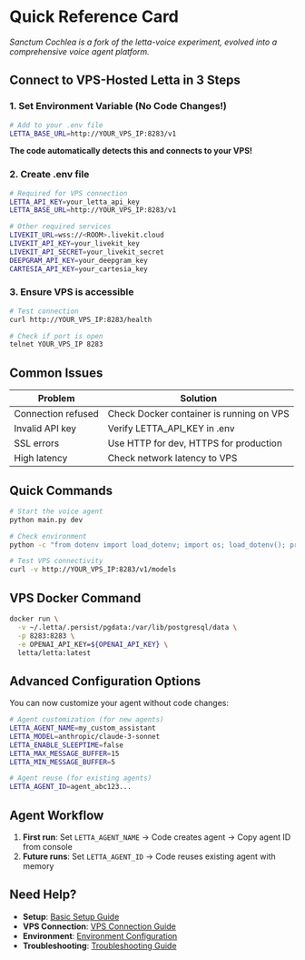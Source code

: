 # Quick Reference Card

*Sanctum Cochlea is a fork of the letta-voice experiment, evolved into a comprehensive voice agent platform.*

## Connect to VPS-Hosted Letta in 3 Steps

### 1. Set Environment Variable (No Code Changes!)
```bash
# Add to your .env file
LETTA_BASE_URL=http://YOUR_VPS_IP:8283/v1
```

**The code automatically detects this and connects to your VPS!**

### 2. Create .env file
```bash
# Required for VPS connection
LETTA_API_KEY=your_letta_api_key
LETTA_BASE_URL=http://YOUR_VPS_IP:8283/v1

# Other required services
LIVEKIT_URL=wss://<ROOM>.livekit.cloud
LIVEKIT_API_KEY=your_livekit_key
LIVEKIT_API_SECRET=your_livekit_secret
DEEPGRAM_API_KEY=your_deepgram_key
CARTESIA_API_KEY=your_cartesia_key
```

### 3. Ensure VPS is accessible
```bash
# Test connection
curl http://YOUR_VPS_IP:8283/health

# Check if port is open
telnet YOUR_VPS_IP 8283
```

## Common Issues

| Problem | Solution |
|---------|----------|
| Connection refused | Check Docker container is running on VPS |
| Invalid API key | Verify LETTA_API_KEY in .env |
| SSL errors | Use HTTP for dev, HTTPS for production |
| High latency | Check network latency to VPS |

## Quick Commands

```bash
# Start the voice agent
python main.py dev

# Check environment
python -c "from dotenv import load_dotenv; import os; load_dotenv(); print('API Key:', 'SET' if os.getenv('LETTA_API_KEY') else 'NOT SET')"

# Test VPS connectivity
curl -v http://YOUR_VPS_IP:8283/v1/models
```

## VPS Docker Command
```bash
docker run \
  -v ~/.letta/.persist/pgdata:/var/lib/postgresql/data \
  -p 8283:8283 \
  -e OPENAI_API_KEY=${OPENAI_API_KEY} \
  letta/letta:latest
```

## Advanced Configuration Options

You can now customize your agent without code changes:

```bash
# Agent customization (for new agents)
LETTA_AGENT_NAME=my_custom_assistant
LETTA_MODEL=anthropic/claude-3-sonnet
LETTA_ENABLE_SLEEPTIME=false
LETTA_MAX_MESSAGE_BUFFER=15
LETTA_MIN_MESSAGE_BUFFER=5

# Agent reuse (for existing agents)
LETTA_AGENT_ID=agent_abc123...
```

## Agent Workflow

1. **First run**: Set `LETTA_AGENT_NAME` → Code creates agent → Copy agent ID from console
2. **Future runs**: Set `LETTA_AGENT_ID` → Code reuses existing agent with memory

## Need Help?
- **Setup**: [Basic Setup Guide](setup.md)
- **VPS Connection**: [VPS Connection Guide](vps-connection.md)
- **Environment**: [Environment Configuration](environment.md)
- **Troubleshooting**: [Troubleshooting Guide](troubleshooting.md) 